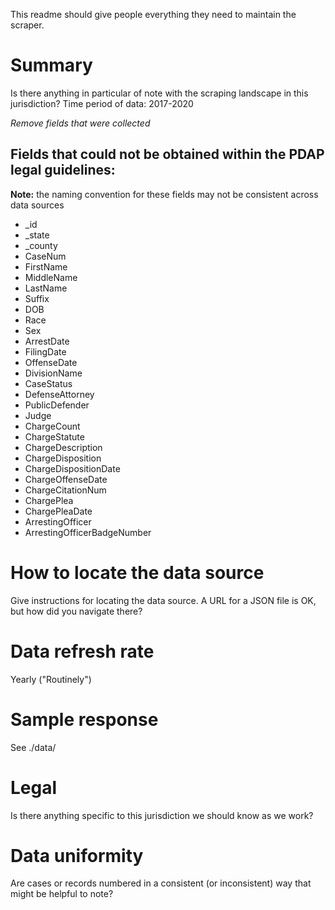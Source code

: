 This readme should give people everything they need to maintain the scraper.

# Summary
Is there anything in particular of note with the scraping landscape in this jurisdiction?
Time period of data: 2017-2020

_Remove fields that were collected_
## Fields that could not be obtained within the PDAP legal guidelines:
**Note:** the naming convention for these fields may not be consistent across data sources
* _id
* _state
* _county
* CaseNum
* FirstName
* MiddleName
* LastName
* Suffix
* DOB
* Race
* Sex
* ArrestDate
* FilingDate
* OffenseDate
* DivisionName
* CaseStatus
* DefenseAttorney
* PublicDefender
* Judge
* ChargeCount
* ChargeStatute
* ChargeDescription
* ChargeDisposition
* ChargeDispositionDate
* ChargeOffenseDate
* ChargeCitationNum
* ChargePlea
* ChargePleaDate
* ArrestingOfficer
* ArrestingOfficerBadgeNumber

# How to locate the data source
Give instructions for locating the data source. A URL for a JSON file is OK, but how did you navigate there?

# Data refresh rate
Yearly ("Routinely")

# Sample response
See ./data/

# Legal
Is there anything specific to this jurisdiction we should know as we work?

# Data uniformity
Are cases or records numbered in a consistent (or inconsistent) way that might be helpful to note?
